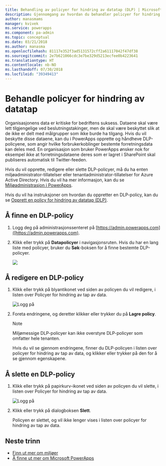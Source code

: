 ```yaml
---
title: Behandling av policyer for hindring av datatap (DLP) | Microsoft Docs
description: Gjennomgang av hvordan du behandler policyer for hindring av datatap for PowerApps.
author: manasmams
manager: kvivek
ms.service: powerapps
ms.component: pa-admin
ms.topic: conceptual
ms.date: 03/21/2018
ms.author: manasma
ms.openlocfilehash: 81117e352f3ad5131572cff2a61117042f47df38
ms.sourcegitcommit: 2e7b621066cdc3e7be329d5213ecfee0b4223641
ms.translationtype: HT
ms.contentlocale: nb-NO
ms.lasthandoff: 07/30/2018
ms.locfileid: "39349413"
---
```

# <a name="manage-data-loss-prevention-dlp-policies"></a>Behandle policyer for hindring av datatap
Organisasjonens data er kritiske for bedriftens suksess. Dataene skal være lett tilgjengelige ved beslutningstakinger, men de skal være beskyttet slik at de ikke er delt med målgrupper som ikke burde ha tilgang. Hvis du vil beskytte disse dataene, kan du i PowerApps opprette og håndheve DLP-policyene, som angir hvilke forbrukerkoblinger bestemte forretningsdata kan deles med. En organisasjon som bruker PowerApps ønsker nok for eksempel ikke at forretningsdataene deres som er lagret i SharePoint skal publiseres automatisk til Twitter-feeden.

Hvis du vil opprette, redigere eller slette DLP-policyer, må du ha enten miljøadministrator-tillatelser eller tenantadministrator-tillatelser for Azure Active Directory. Hvis du vil ha mer informasjon, kan du se [Miljøadministrasjon i PowerApps](environments-administration.md).

Hvis du vil ha instruksjoner om hvordan du oppretter en DLP-policy, kan du se [Opprett en policy for hindring av datatap (DLP)](create-dlp-policy.md).

## <a name="find-a-dlp-policy"></a>Å finne en DLP-policy
1. Logg deg på administrasjonssenteret på [https://admin.powerapps.com]([https://admin.powerapps.com).
2. Klikk eller trykk på **Datapolicyer** i navigasjonsruten. Hvis du har en lang liste med policyer, bruker du **Søk**-boksen for å finne bestemte DLP-policyer.

    ![](./media/prevent-data-loss/data-policies.png)

## <a name="edit-a-dlp-policy"></a>Å redigere en DLP-policy
1. Klikk eller trykk på blyantikonet ved siden av policyen du vil redigere, i listen over Policyer for hindring av tap av data.

    ![Logg på](./media/prevent-data-loss/3.png)
2. Foreta endringene, og deretter klikker eller trykker du på **Lagre policy**.

    > [!NOTE]
    > Miljømessige DLP-policyer kan ikke overstyre DLP-policyer som omfatter hele tenanten.
    >
    >

    Hvis du vil se gjennom endringene, finner du DLP-policyen i listen over policyer for hindring av tap av data, og klikker eller trykker på den for å se gjennom egenskapene.

## <a name="delete-a-dlp-policy"></a>Å slette en DLP-policy
1. Klikk eller trykk på papirkurv-ikonet ved siden av policyen du vil slette, i listen over Policyer for hindring av tap av data.

    ![Logg på](./media/prevent-data-loss/3-delete.png)
4. Klikk eller trykk på dialogboksen **Slett**.

    Policyen er slettet, og vil ikke lenger vises i listen over policyer for hindring av tap av data.

## <a name="next-steps"></a>Neste trinn
* [Finn ut mer om miljøer](environments-administration.md)
* [Å finne ut mer om Microsoft PowerApps](../maker/canvas-apps/getting-started.md)

